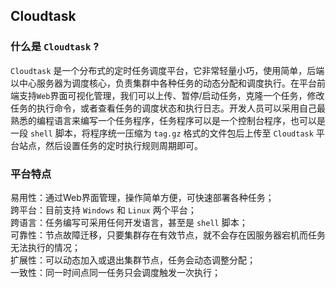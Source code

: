 ## Cloudtask  

### 什么是 `Cloudtask` ?

`Cloudtask` 是一个分布式的定时任务调度平台，它非常轻量小巧，使用简单，后端以中心服务器为调度核心，负责集群中各种任务的动态分配和调度执行。在平台前端支持`Web`界面可视化管理，我们可以上传、暂停/启动任务，克隆一个任务，修改任务的执行命令，或者查看任务的调度状态和执行日志。开发人员可以采用自己最熟悉的编程语言来编写一个任务程序，任务程序可以是一个控制台程序，也可以是一段 `shell` 脚本，将程序统一压缩为 `tag.gz` 格式的文件包后上传至 `Cloudtask` 平台站点，然后设置任务的定时执行规则周期即可。

### 平台特点

易用性：通过Web界面管理，操作简单方便，可快速部署各种任务；  
跨平台：目前支持 `Windows` 和 `Linux` 两个平台；   
跨语言：任务编写可采用任何开发语言，甚至是 `shell` 脚本；   
可靠性：节点故障迁移，只要集群存在有效节点，就不会存在因服务器宕机而任务无法执行的情况；   
扩展性：可以动态加入或退出集群节点，任务会动态调整分配；   
一致性：同一时间点同一任务只会调度触发一次执行；   